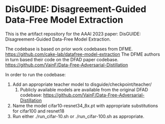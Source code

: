 # DisGUIDE: Disagreement-Guided Data-Free Model Extraction

This is the artifact repository for the AAAI 2023 paper: DisGUIDE: Disagreement-Guided Data-Free Model Extraction.

The codebase is based on prior work codebases from DFME. https://github.com/cake-lab/datafree-model-extraction
The DFME authors in turn based their code on the DFAD paper codebase. https://github.com/VainF/Data-Free-Adversarial-Distillation

In order to run the codebase:
1. Add an appropriate teacher model to disguide/checkpoint/teacher/
   1. Publicly available models are available from the original DFAD codebase: https://github.com/VainF/Data-Free-Adversarial-Distillation
2. Name the model cifar10-resnet34_8x.pt with appropriate substitutions for cifar100 and resnet18
3. Run either ./run_cifar-10.sh or ./run_cifar-100.sh as appropriate.
